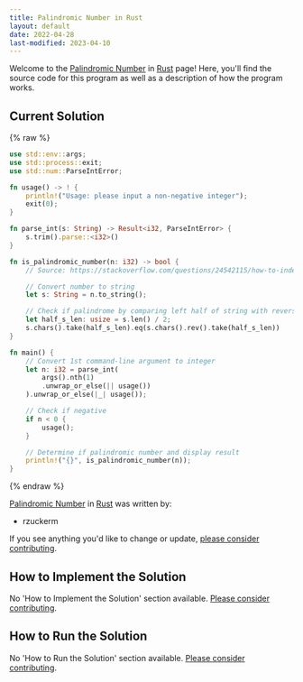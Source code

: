 ```yaml
---
title: Palindromic Number in Rust
layout: default
date: 2022-04-28
last-modified: 2023-04-10
---
```


Welcome to the [Palindromic Number](https://sampleprograms.io/projects/palindromic-number) in [Rust](https://sampleprograms.io/languages/rust) page! Here, you'll find the source code for this program as well as a description of how the program works.

## Current Solution

{% raw %}

```rust
use std::env::args;
use std::process::exit;
use std::num::ParseIntError;

fn usage() -> ! {
    println!("Usage: please input a non-negative integer");
    exit(0);
}

fn parse_int(s: String) -> Result<i32, ParseIntError> {
    s.trim().parse::<i32>()
}

fn is_palindromic_number(n: i32) -> bool {
    // Source: https://stackoverflow.com/questions/24542115/how-to-index-a-string-in-rust

    // Convert number to string
    let s: String = n.to_string();

    // Check if palindrome by comparing left half of string with reversed right half of string
    let half_s_len: usize = s.len() / 2;
    s.chars().take(half_s_len).eq(s.chars().rev().take(half_s_len))
}

fn main() {
    // Convert 1st command-line argument to integer
    let n: i32 = parse_int(
        args().nth(1)
        .unwrap_or_else(|| usage())
    ).unwrap_or_else(|_| usage());

    // Check if negative
    if n < 0 {
        usage();
    }

    // Determine if palindromic number and display result
    println!("{}", is_palindromic_number(n));
}
```

{% endraw %}

[Palindromic Number](https://sampleprograms.io/projects/palindromic-number) in [Rust](https://sampleprograms.io/languages/rust) was written by:

- rzuckerm

If you see anything you'd like to change or update, [please consider contributing](https://github.com/TheRenegadeCoder/sample-programs).

## How to Implement the Solution

No 'How to Implement the Solution' section available. [Please consider contributing](https://github.com/TheRenegadeCoder/sample-programs-website).

## How to Run the Solution

No 'How to Run the Solution' section available. [Please consider contributing](https://github.com/TheRenegadeCoder/sample-programs-website).